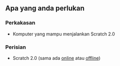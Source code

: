 ## Apa yang anda perlukan

### Perkakasan

+ Komputer yang mampu menjalankan Scratch 2.0

### Perisian

+ Scratch 2.0 (sama ada [online](https://scratch.mit.edu/projects/editor/) atau [offline](https://scratch.mit.edu/scratch2download/))